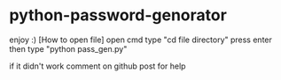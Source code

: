 # python-password-genorator
enjoy :)
[How to open file]
open cmd
type "cd file directory" press enter
then type "python pass_gen.py"

if it didn't work comment on github post for help
